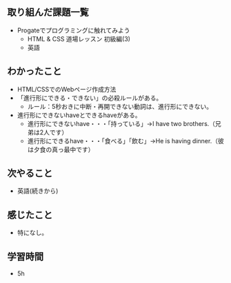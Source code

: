 ## 取り組んだ課題一覧
- Progateでプログラミングに触れてみよう
     -  HTML & CSS 道場レッスン 初級編(3)
     -  英語

## わかったこと
-  HTML/CSSでのWebページ作成方法
-  「進行形にできる・できない」の必殺ルールがある。
   -  ルール：5秒おきに中断・再開できない動詞は、進行形にできない。
-  進行形にできないhaveとできるhaveがある。
   - 進行形にできないhave・・・「持っている」→I have two brothers.（兄弟は2人です）
   - 進行形にできるhave・・・「食べる」「飲む」→He is having dinner.（彼は夕食の真っ最中です）

## 次やること
-  英語(続きから)

## 感じたこと
- 特になし。

## 学習時間
- 5h
